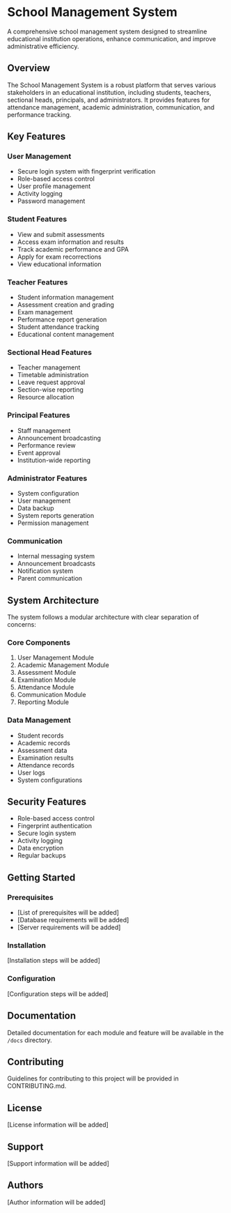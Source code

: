 # School Management System

A comprehensive school management system designed to streamline educational institution operations, enhance communication, and improve administrative efficiency.

## Overview

The School Management System is a robust platform that serves various stakeholders in an educational institution, including students, teachers, sectional heads, principals, and administrators. It provides features for attendance management, academic administration, communication, and performance tracking.

## Key Features

### User Management
- Secure login system with fingerprint verification
- Role-based access control
- User profile management
- Activity logging
- Password management

### Student Features
- View and submit assessments
- Access exam information and results
- Track academic performance and GPA
- Apply for exam recorrections
- View educational information

### Teacher Features
- Student information management
- Assessment creation and grading
- Exam management
- Performance report generation
- Student attendance tracking
- Educational content management

### Sectional Head Features
- Teacher management
- Timetable administration
- Leave request approval
- Section-wise reporting
- Resource allocation

### Principal Features
- Staff management
- Announcement broadcasting
- Performance review
- Event approval
- Institution-wide reporting

### Administrator Features
- System configuration
- User management
- Data backup
- System reports generation
- Permission management

### Communication
- Internal messaging system
- Announcement broadcasts
- Notification system
- Parent communication

## System Architecture

The system follows a modular architecture with clear separation of concerns:

### Core Components
1. User Management Module
2. Academic Management Module
3. Assessment Module
4. Examination Module
5. Attendance Module
6. Communication Module
7. Reporting Module

### Data Management
- Student records
- Academic records
- Assessment data
- Examination results
- Attendance records
- User logs
- System configurations

## Security Features
- Role-based access control
- Fingerprint authentication
- Secure login system
- Activity logging
- Data encryption
- Regular backups

## Getting Started

### Prerequisites
- [List of prerequisites will be added]
- [Database requirements will be added]
- [Server requirements will be added]

### Installation
[Installation steps will be added]

### Configuration
[Configuration steps will be added]

## Documentation

Detailed documentation for each module and feature will be available in the `/docs` directory.

## Contributing

Guidelines for contributing to this project will be provided in CONTRIBUTING.md.

## License

[License information will be added]

## Support

[Support information will be added]

## Authors

[Author information will be added]
